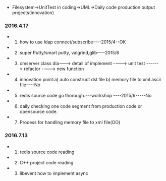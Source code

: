 
* Filesystem->UnitTest in coding->UML->Daily code production output projects(innovation)

### 2016.4.17  
* 1. how to use ldap connect/subscribe----2015/4--OK
* 2. super Putty/smart putty, valgrind,glib----2015/6
* 3. cmserver class dia---> detail of implement ----> unit test ------> refactor ----> new function
* 4. innovation point:a) auto construct dsl file b) memory file to xml ascii file----No
* 5. redis source code go thorough.---workshop ----2015/6-----No
* 6. daily checking one code segment from production code or opensource code.
* 7. Process for handling memory file to xml file(OO)

### 2016.7.13
* 1. redis source code reading  
* 2. C++ project code reading  
* 3. libevent how to implement async  
